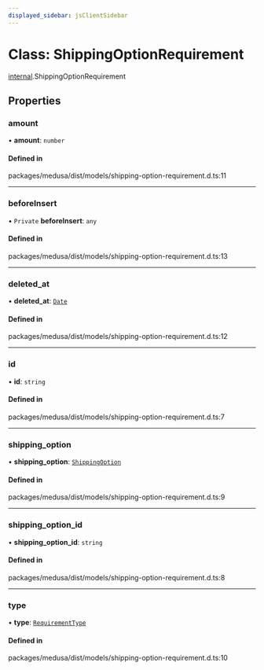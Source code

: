 ```yaml
---
displayed_sidebar: jsClientSidebar
---
```


# Class: ShippingOptionRequirement

[internal](../modules/internal.md).ShippingOptionRequirement

## Properties

### amount

• **amount**: `number`

#### Defined in

packages/medusa/dist/models/shipping-option-requirement.d.ts:11

___

### beforeInsert

• `Private` **beforeInsert**: `any`

#### Defined in

packages/medusa/dist/models/shipping-option-requirement.d.ts:13

___

### deleted\_at

• **deleted\_at**: [`Date`](../modules/internal.md#date)

#### Defined in

packages/medusa/dist/models/shipping-option-requirement.d.ts:12

___

### id

• **id**: `string`

#### Defined in

packages/medusa/dist/models/shipping-option-requirement.d.ts:7

___

### shipping\_option

• **shipping\_option**: [`ShippingOption`](internal.ShippingOption.md)

#### Defined in

packages/medusa/dist/models/shipping-option-requirement.d.ts:9

___

### shipping\_option\_id

• **shipping\_option\_id**: `string`

#### Defined in

packages/medusa/dist/models/shipping-option-requirement.d.ts:8

___

### type

• **type**: [`RequirementType`](../enums/internal.RequirementType.md)

#### Defined in

packages/medusa/dist/models/shipping-option-requirement.d.ts:10

